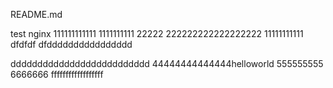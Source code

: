 README.md

test
nginx
111111111111
1111111111
22222
222222222222222222
11111111111
dfdfdf
dfdddddddddddddddd


dddddddddddddddddddddddddd
44444444444444helloworld
555555555
6666666
ffffffffffffffffff
